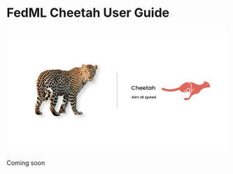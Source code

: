 # FedML Cheetah User Guide

<img src="./../_static/image/cheetah.jpeg" alt="cheetah" />

Coming soon